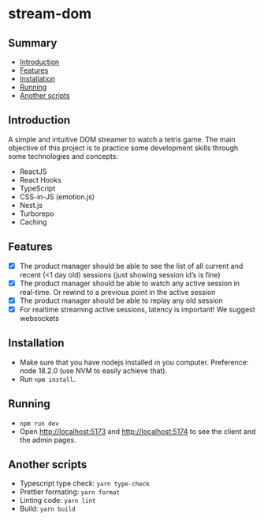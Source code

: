 # stream-dom

## Summary

- [Introduction](#introduction)
- [Features](#features)
- [Installation](#installation)
- [Running](#running)
- [Another scripts](#another-scripts)

## Introduction

A simple and intuitive DOM streamer to watch a tetris game.
The main objective of this project is to practice some development skills through some technologies and concepts:

- ReactJS
- React Hooks
- TypeScript
- CSS-in-JS (emotion.js)
- Nest.js
- Turborepo
- Caching

## Features

- [X] The product manager should be able to see the list of all current and recent (<1 day old) sessions (just showing session id’s is fine)
- [X] The product manager should be able to watch any active session in real-time. Or rewind to a previous point in the active session
- [X] The product manager should be able to replay any old session
- [X] For realtime streaming active sessions, latency is important! We suggest websockets

## Installation

- Make sure that you have nodejs installed in you computer. Preference: node 18.2.0 (use NVM to easily achieve that).
- Run `npm install`.

## Running

- `npm run dev`
- Open [http://localhost:5173](http://localhost:5173) and [http://localhost:5174](http://localhost:5174) to see the client and the admin pages.

## Another scripts

- Typescript type check: `yarn type-check`
- Prettier formating: `yarn format`
- Linting code: `yarn lint`
- Build: `yarn build`
